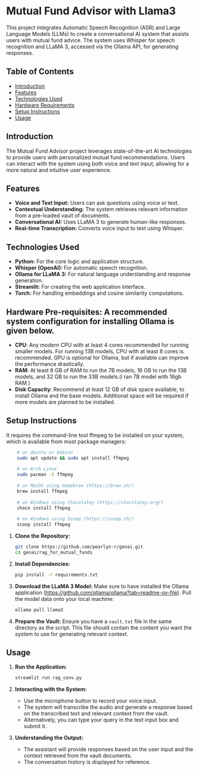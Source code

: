 # Mutual Fund Advisor with Llama3

This project integrates Automatic Speech Recognition (ASR) and Large Language Models (LLMs) to create a conversational AI system that assists users with mutual fund advice. The system uses Whisper for speech recognition and LLaMA 3, accessed via the Ollama API, for generating responses.

## Table of Contents

- [Introduction](#introduction)
- [Features](#features)
- [Technologies Used](#technologies-used)
- [Hardware Requirements](#hardware-requirements)
- [Setup Instructions](#setup-instructions)
- [Usage](#usage)

## Introduction

The Mutual Fund Advisor project leverages state-of-the-art AI technologies to provide users with personalized mutual fund recommendations. Users can interact with the system using both voice and text input, allowing for a more natural and intuitive user experience.

## Features

- **Voice and Text Input:** Users can ask questions using voice or text.
- **Contextual Understanding:** The system retrieves relevant information from a pre-loaded vault of documents.
- **Conversational AI:** Uses LLaMA 3 to generate human-like responses.
- **Real-time Transcription:** Converts voice input to text using Whisper.

## Technologies Used

- **Python:** For the core logic and application structure.
- **Whisper (OpenAI):** For automatic speech recognition.
- **Ollama for LLaMA 3:** For natural language understanding and response generation.
- **Streamlit:** For creating the web application interface.
- **Torch:** For handling embeddings and cosine similarity computations.

## Hardware Pre-requisites: A recommended system configuration for installing Ollama is given below.

- **CPU**: Any modern CPU with at least 4 cores recommended for running smaller models. For running 13B models, CPU with at least 8 cores is recommended. GPU is optional for Ollama, but if available can improve the performance drastically.
- **RAM**: At least 8 GB of RAM to run the 7B models, 16 GB to run the 13B models, and 32 GB to run the 33B models.(i ran 7B model with 16gb RAM )
- **Disk Capacity**: Recommend at least 12 GB of disk space available, to install Ollama and the base models. Additional space will be required if more models are planned to be installed.

## Setup Instructions
It requires the command-line tool ffmpeg to be installed on your system, which is available from most package managers:
```bash
    # on Ubuntu or Debian
    sudo apt update && sudo apt install ffmpeg
    
    # on Arch Linux
    sudo pacman -S ffmpeg
    
    # on MacOS using Homebrew (https://brew.sh/)
    brew install ffmpeg
    
    # on Windows using Chocolatey (https://chocolatey.org/)
    choco install ffmpeg
    
    # on Windows using Scoop (https://scoop.sh/)
    scoop install ffmpeg
```
1. **Clone the Repository:**
    ```bash
    git clone https://github.com/pearlyn-r/genai.git
    cd genai/rag_for_mutual_funds
    ```

2. **Install Dependencies:**
    ```bash
    pip install -r requirements.txt
    ```

3. **Download the LLaMA 3 Model:**
    Make sure to have installed the Ollama application (https://github.com/ollama/ollama?tab=readme-ov-file). Pull the model data onto your local machine:
    ```bash
    ollama pull llama3
    ```

4. **Prepare the Vault:**
    Ensure you have a `vault.txt` file in the same directory as the script. This file should contain the content you want the system to use for generating relevant context.

## Usage

1. **Run the Application:**
    ```bash
    streamlit run rag_conv.py
    ```

2. **Interacting with the System:**
    - Use the microphone button to record your voice input.
    - The system will transcribe the audio and generate a response based on the transcribed text and relevant context from the vault.
    - Alternatively, you can type your query in the text input box and submit it.

3. **Understanding the Output:**
    - The assistant will provide responses based on the user input and the context retrieved from the vault documents.
    - The conversation history is displayed for reference.


